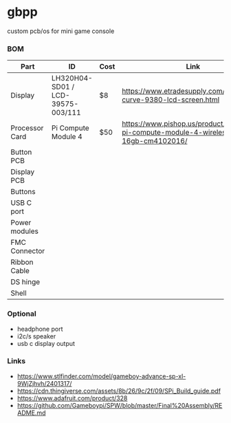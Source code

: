 # gbpp
custom pcb/os for mini game console

### BOM
| Part | ID | Cost | Link |
| ---- | -- | ---- | ---- |
| Display | LH320H04-SD01 / LCD-39575-003/111 | $8 | https://www.etradesupply.com/blackberry-curve-9380-lcd-screen.html |
| Processor Card | Pi Compute Module 4 | $50 | https://www.pishop.us/product/raspberry-pi-compute-module-4-wireless-2gb-16gb-cm4102016/ |
| Button PCB |
| Display PCB |
| Buttons |
| USB C port |
| Power modules |
| FMC Connector |
| Ribbon Cable |
| DS hinge |
| Shell |

### Optional
- headphone port
- i2c/s speaker
- usb c display output

### Links
- https://www.stlfinder.com/model/gameboy-advance-sp-xl-9WjZjhvh/2401317/
- https://cdn.thingiverse.com/assets/8b/26/9c/2f/09/SPi_Build_guide.pdf
- https://www.adafruit.com/product/328
- https://github.com/Gameboypi/SPW/blob/master/Final%20Assembly/README.md
